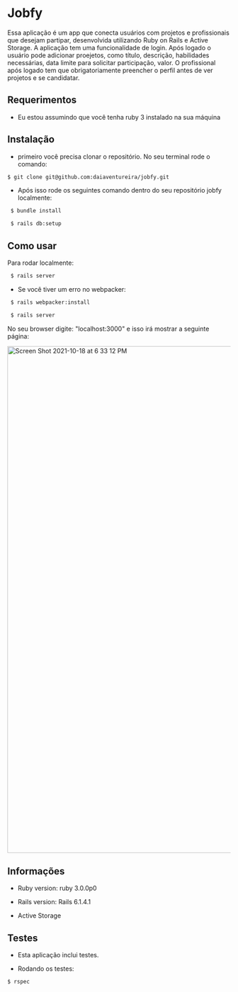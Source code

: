 # Jobfy 

Essa aplicação é um app que conecta usuários com projetos e profissionais que desejam partipar, desenvolvida utilizando Ruby on Rails e Active Storage.
A aplicação tem uma funcionalidade de login. Após logado o usuário pode adicionar proejetos, como título, descrição, habilidades necessárias, data limite para solicitar participação, valor. O profissional após logado tem que obrigatoriamente preencher o perfil antes de ver projetos e se candidatar.


## Requerimentos

* Eu estou assumindo que você tenha ruby 3 instalado na sua máquina

## Instalação

* primeiro você precisa clonar o repositório. No seu terminal rode o comando:

```bash
$ git clone git@github.com:daiaventureira/jobfy.git
```

* Após isso rode os seguintes comando dentro do seu repositório jobfy localmente:

```bash
 $ bundle install
```

```bash
 $ rails db:setup
```

## Como usar


Para rodar localmente:

```bash
 $ rails server
```

* Se você tiver um erro no webpacker:

```bash
 $ rails webpacker:install
```

```bash 
 $ rails server
``` 
 
No seu browser digite: "localhost:3000" e isso irá mostrar a seguinte página:

<img width="1145" alt="Screen Shot 2021-10-18 at 6 33 12 PM" src="https://user-images.githubusercontent.com/44145146/137815493-e841e396-ac48-4427-9ee4-25e13350bebc.png">



## Informações

* Ruby version:  ruby 3.0.0p0

* Rails version: Rails 6.1.4.1

* Active Storage

 
## Testes


* Esta aplicação inclui testes.

* Rodando os testes:

```bash
$ rspec
```




